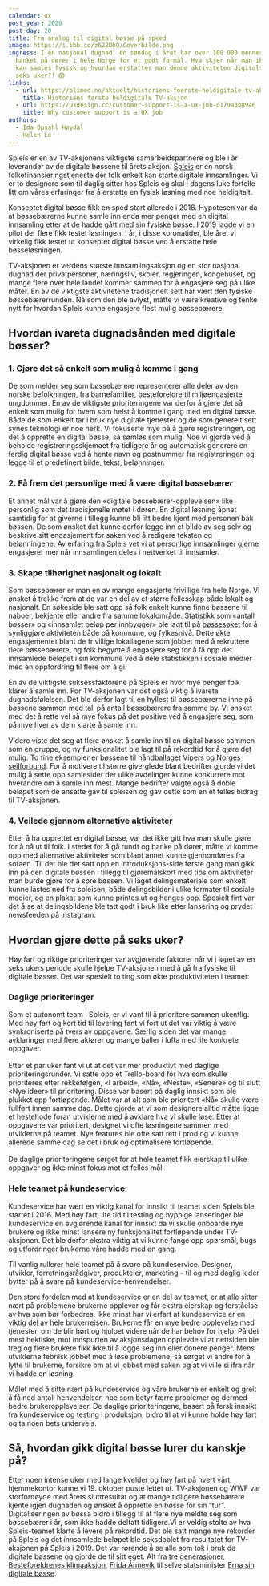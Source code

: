 ```yaml
---
calendar: ux
post_year: 2020
post_day: 20
title: Fra analog til digital bøsse på speed
image: https://i.ibb.co/z622DhQ/Coverbilde.png
ingress: I en nasjonal dugnad, én søndag i året har over 100 000 mennesker
  banket på dører i hele Norge for et godt formål. Hva skjer når man ikke lenger
  kan samles fysisk og hvordan erstatter man denne aktiviteten digitalt på kun
  seks uker?! 😱
links:
  - url: https://blimed.no/aktuelt/historiens-foerste-heldigitale-tv-aksjon-dette-er-utrolig-spennende-arbeid/
    title: Historiens første heldigitale TV-aksjon
  - url: https://uxdesign.cc/customer-support-is-a-ux-job-d179a3b8946
    title: Why customer support is a UX job
authors:
  - Ida Opsahl Høydal
  - Helen Le
---
```

Spleis er en av TV-aksjonens viktigste samarbeidspartnere og ble i år leverandør av de digitale bøssene til årets aksjon. [Spleis](http://spleis.no) er en norsk folkefinansieringstjeneste der folk enkelt kan starte digitale innsamlinger. Vi er to designere som til daglig sitter hos Spleis og skal i dagens luke fortelle litt om våres erfaringer fra å erstatte en fysisk løsning med noe heldigitalt.

Konseptet digital bøsse fikk en sped start allerede i 2018. Hypotesen var da at bøssebærerne kunne samle inn enda mer penger med en digital innsamling etter at de hadde gått med sin fysiske bøsse. I 2019 lagde vi en pilot der flere fikk testet løsningen. I år, i disse koronatider, ble året vi virkelig fikk testet ut konseptet digital bøsse ved å erstatte hele bøsseløsningen.

TV-aksjonen er verdens største innsamlingsaksjon og en stor nasjonal dugnad der privatpersoner, næringsliv, skoler, regjeringen, kongehuset, og mange flere over hele landet kommer sammen for å engasjere seg på ulike måter. En av de viktigste aktivitetene tradisjonelt sett har vært den fysiske bøssebærerrunden. Nå som den ble avlyst, måtte vi være kreative og tenke nytt for hvordan Spleis kunne engasjere flest mulig bøssebærere.

## Hvordan ivareta dugnadsånden med digitale bøsser? 

### 1. Gjøre det så enkelt som mulig å komme i gang

De som melder seg som bøssebærere representerer alle deler av den norske befolkningen, fra barnefamilier, besteforeldre til miljøengasjerte ungdommer. En av de viktigste prioriteringene var derfor å gjøre det så enkelt som mulig for hvem som helst å komme i gang med en digital bøsse. Både de som enkelt tar i bruk nye digitale tjenester og de som generelt sett synes teknologi er noe herk. Vi fokuserte mye på å gjøre registreringen, og det å opprette en digital bøsse, så sømløs som mulig. Noe vi gjorde ved å beholde registreringsskjemaet fra tidligere år og automatisk generere en ferdig digital bøsse ved å hente navn og postnummer fra registreringen og legge til et predefinert bilde, tekst, belønninger.

### 2. Få frem det personlige med å være digital bøssebærer

Et annet mål var å gjøre den «digitale bøssebærer-opplevelsen» like personlig som det tradisjonelle møtet i døren. En digital løsning åpnet samtidig for at giverne i tillegg kunne bli litt bedre kjent med personen bak bøssen. De som ønsket det kunne derfor legge inn et bilde av seg selv og beskrive sitt engasjement for saken ved å redigere teksten og belønningene. Av erfaring fra Spleis vet vi at personlige innsamlinger gjerne engasjerer mer når innsamlingen deles i nettverket til innsamler.

### 3. Skape tilhørighet nasjonalt og lokalt

Som bøssebærer er man en av mange engasjerte frivillige fra hele Norge. Vi ønsket å trekke frem at de var en del av et større fellesskap både lokalt og nasjonalt. En søkeside ble satt opp så folk enkelt kunne finne bøssene til naboer, bekjente eller andre fra samme lokalområde. Statistikk som «antall bøsser» og «innsamlet beløp per innbygger» ble lagt til på [bøssesøket](http://www.spleis.no/bosse) for å synliggjøre aktiviteten både på kommune, og fylkesnivå. Dette økte engasjementet blant de frivillige lokallagene som jobbet med å rekruttere flere bøssebærere, og folk begynte å engasjere seg for å få opp det innsamlede beløpet i sin kommune ved å dele statistikken i sosiale medier med en oppfordring til flere om å gi.

En av de viktigste suksessfaktorene på Spleis er hvor mye penger folk klarer å samle inn. For TV-aksjonen var det også viktig å ivareta dugnadsfølelsen. Det ble derfor lagt til en hyllest til bøssebærerne inne på bøssene sammen med tall på antall bøssebærere fra samme by. Vi ønsket med det å rette vel så mye fokus på det positive ved å engasjere seg, som på mye hver av dem klarte å samle inn.

Videre viste det seg at flere ønsket å samle inn til en digital bøsse sammen som en gruppe, og ny funksjonalitet ble lagt til på rekordtid for å gjøre det mulig. To fine eksempler er bøssene til håndballaget [Vipers](https://www.spleis.no/project/132942) og [Norges seilforbund](https://www.spleis.no/project/129586). For å motivere til større giverglede blant bedrifter gjorde vi det mulig å sette opp samlesider der ulike avdelinger kunne konkurrere mot hverandre om å samle inn mest. Mange bedrifter valgte også å doble beløpet som de ansatte gav til spleisen og gav dette som en et felles bidrag til TV-aksjonen.

### 4. Veilede gjennom alternative aktiviteter

Etter å ha opprettet en digital bøsse, var det ikke gitt hva man skulle gjøre for å nå ut til folk. I stedet for å gå rundt og banke på dører, måtte vi komme opp med alternative aktiviteter som blant annet kunne gjennomføres fra sofaen. Til det ble det satt opp en introduksjons-side første gang man gikk inn på den digitale bøssen i tillegg til gjøremålskort med tips om aktiviteter man burde gjøre for å spre bøssen. Vi laget delingsmateriale som enkelt kunne lastes ned fra spleisen, både delingsbilder i ulike formater til sosiale medier, og en plakat som kunne printes ut og henges opp. Spesielt fint var det å se at delingsbildene ble tatt godt i bruk like etter lansering og prydet newsfeeden på instagram.

## Hvordan gjøre dette på seks uker?

Høy fart og riktige prioriteringer var avgjørende faktorer når vi i løpet av en seks ukers periode skulle hjelpe TV-aksjonen med å gå fra fysiske til digitale bøsser. Det var spesielt to ting som økte produktiviteten i teamet:

### Daglige prioriteringer 

Som et autonomt team i Spleis, er vi vant til å prioritere sammen ukentlig. Med høy fart og kort tid til levering fant vi fort ut det var viktig å være synkroniserte på tvers av oppgavene. Særlig siden det var mange avklaringer med flere aktører og mange baller i lufta med lite konkrete oppgaver. \
\
Etter et par uker fant vi ut at det var mer produktivt med daglige prioriteringsrunder. Vi satte opp et Trello-board for hva som skulle prioriteres etter rekkefølgen, «I arbeid», «Nå», «Neste», «Senere» og til slutt «Nye ideer» til prioritering. Disse var basert på daglig innsikt som ble plukket opp fortløpende. Målet var at alt som ble prioritert «Nå» skulle være fullført innen samme dag. Dette gjorde at vi som designere alltid måtte ligge et hestehode foran utviklerne med å avklare hva vi skulle løse. Etter at oppgavene var prioritert, designet vi ofte løsningene sammen med utviklerne på teamet. Nye features ble ofte satt rett i prod og vi kunne allerede samme dag se det i bruk og optimalisere fortløpende.\
\
De daglige prioriteringene sørget for at hele teamet fikk eierskap til ulike oppgaver og ikke minst fokus mot et felles mål.

### Hele teamet på kundeservice

Kundeservice har vært en viktig kanal for innsikt til teamet siden Spleis ble startet i 2016. Med høy fart, lite tid til testing og hyppige lanseringer ble kundeservice en avgjørende kanal for innsikt da vi skulle onboarde nye brukere og ikke minst lansere ny funksjonalitet fortløpende under TV-aksjonen. Det ble derfor ekstra viktig at vi kunne fange opp spørsmål, bugs og utfordringer brukerne våre hadde med en gang.

Til vanlig rullerer hele teamet på å svare på kundeservice. Designer, utvikler, forretningsrådgiver, produkteier, marketing – til og med daglig leder bytter på å svare på kundeservice-henvendelser.

Den store fordelen med at kundeservice er en del av teamet, er at alle sitter nært på problemene brukerne opplever og får ekstra eierskap og forståelse av hva som bør forbedres. Ikke minst har vi erfart at kundeservice er en viktig del av hele brukerreisen. Brukerne får en mye bedre opplevelse med tjenesten om de blir hørt og hjulpet videre når de har behov for hjelp. På det mest hektiske, mot innspurten av aksjonsdagen opplevde vi at nettsiden ble treg og flere brukere fikk ikke til å logge seg inn eller donere penger. Mens utviklerne febrilsk jobbet med å løse problemene, så sørget vi andre for å lytte til brukerne, forsikre om at vi jobbet med saken og at vi ville si ifra når vi hadde en løsning.

Målet med å sitte nært på kundeservice og våre brukerne er enkelt og greit å få ned antall henvendelser, noe som betyr færre problemer og dermed bedre brukeropplevelser. De daglige prioriteringene, basert på fersk innsikt fra kundeservice og testing i produksjon, bidro til at vi kunne holde høy fart og ta noen bets underveis.

## Så, hvordan gikk digital bøsse lurer du kanskje på? 

Etter noen intense uker med lange kvelder og høy fart på hvert vårt hjemmekontor kunne vi 19. oktober puste lettet ut. TV-aksjonen og WWF var storfornøyde med årets sluttresultat og at mange tidligere bøssebærere kjente igjen dugnaden og ønsket å opprette en bøsse for sin “tur”. Digitaliseringen av bøssa bidro i tillegg til at flere nye meldte seg som bøssebærer i år, som ikke hadde deltatt tidligere.Vi er veldig stolte av hva Spleis-teamet klarte å levere på rekordtid. Det ble satt mange nye rekorder på Spleis og det innsamlede beløpet ble seksdoblet fra resultatet for TV-aksjonen på Spleis i 2019. Det var rørende å se alle som tok i bruk de digitale bøssene og gjorde de til sitt eget. Alt fra [tre generasjoner](https://www.spleis.no/project/125472), [Besteforeldrenes klimaaksjon](https://www.spleis.no/project/126017), [Frida Ånnevik](https://www.spleis.no/project/145398) til selve statsminister [Erna sin digitale bøsse](https://www.spleis.no/project/137656).